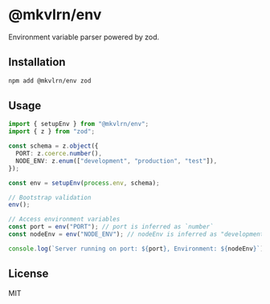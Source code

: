 # @mkvlrn/env

Environment variable parser powered by zod.

## Installation

```bash
npm add @mkvlrn/env zod
```

## Usage

```typescript
import { setupEnv } from "@mkvlrn/env";
import { z } from "zod";

const schema = z.object({
  PORT: z.coerce.number(),
  NODE_ENV: z.enum(["development", "production", "test"]),
});

const env = setupEnv(process.env, schema);

// Bootstrap validation
env();

// Access environment variables
const port = env("PORT"); // port is inferred as `number`
const nodeEnv = env("NODE_ENV"); // nodeEnv is inferred as "development" | "production" | "test"

console.log(`Server running on port: ${port}, Environment: ${nodeEnv}`);
```

## License

MIT

